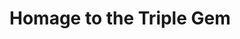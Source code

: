 # Homage to the Triple Gem

<!-- <div class="titlepage-cover"> -->

<!-- ![Homage to the Triple Gem](../../assets/photos/300dpi/homage-to-the-triple-gem-compressed.jpg) -->

<!-- </div> -->

